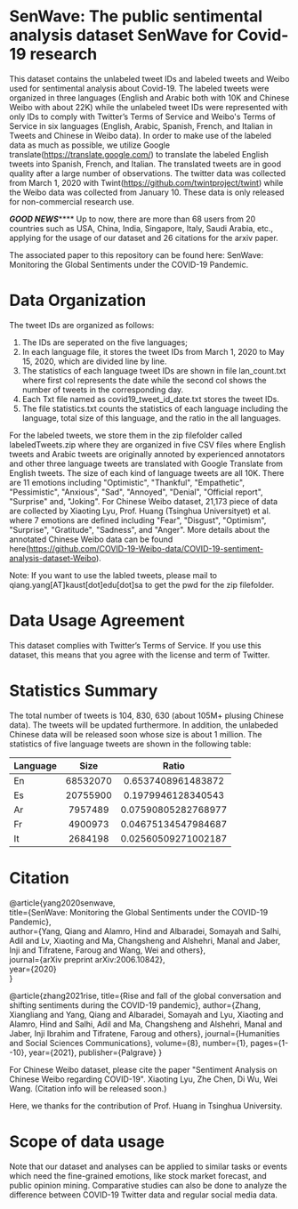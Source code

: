 # SenWave: The public sentimental analysis dataset SenWave for Covid-19 research
This dataset contains the unlabeled tweet IDs and labeled tweets and Weibo used for sentimental analysis about Covid-19. The labeled tweets were organized in three languages (English and Arabic both with 10K and Chinese Weibo with about 22K) while the unlabeled tweet IDs were represented with only IDs to comply with Twitter’s Terms of Service and Weibo's Terms of Service in six languages (English, Arabic, Spanish, French, and Italian in Tweets and Chinese in Weibo data). In order to make use of the labeled data as much as possible, we utilize Google translate(https://translate.google.com/) to translate the labeled English tweets into Spanish, French, and Italian. The translated tweets are in good quality after a large number of observations. The twitter data was collected from March 1, 2020 with Twint(https://github.com/twintproject/twint) while the Weibo data was collected from January 10. These data is only released for non-commercial research use. 

*********GOOD NEWS*************
 Up to now, there are more than 68 users from 20 countries such as USA, China, India, Singapore, Italy, Saudi Arabia, etc., applying for the usage of our dataset and 26 citations for the arxiv paper.

The associated paper to this repository can be found here: SenWave: Monitoring the Global Sentiments under the COVID-19 Pandemic.

# Data Organization
The tweet IDs are organized as follows:
1) The IDs are seperated on the five languages;
2) In each language file, it stores the tweet IDs from March 1, 2020 to May 15, 2020, which are divided line by line.
3) The statistics of each language tweet IDs are shown in file lan_count.txt where first col represents the date while the second col shows the number of tweets in the corresponding day.
4) Each Txt file named as covid19_tweet_id_date.txt stores the tweet IDs.
5) The file statistics.txt counts the statistics of each language including the language, total size of this language, and the ratio in the all languages.

For the labeled tweets, we store them in the zip filefolder called labeledTweets.zip where they are organized in five CSV files where English tweets and Arabic tweets are originally annoted by experienced annotators and other three language tweets are translated with Google Translate from English tweets. The size of each kind of language tweets are all 10K. There are 11 emotions including "Optimistic", "Thankful", "Empathetic", "Pessimistic", "Anxious", "Sad", "Annoyed", "Denial", "Official report", "Surprise" and, "Joking". For Chinese Weibo dataset, 21,173 piece of data are collected by Xiaoting Lyu, Prof. Huang (Tsinghua Universityet) et al. where 7 emotions are defined including "Fear", "Disgust", "Optimism", "Surprise", "Gratitude", "Sadness", and "Anger". More details about the annotated Chinese Weibo data can be found here(https://github.com/COVID-19-Weibo-data/COVID-19-sentiment-analysis-dataset-Weibo).

Note: If you want to use the labled tweets, please mail to qiang.yang[AT]kaust[dot]edu[dot]sa to get the pwd for the zip filefolder.

# Data Usage Agreement
This dataset complies with Twitter’s Terms of Service. If you use this dataset, this means that you agree with the license and term of Twitter.

# Statistics Summary
The total number of tweets is 104, 830, 630 (about 105M+ plusing Chinese data). The tweets will be updated furthermore. In addition, the unlabeded Chinese data will be released soon whose size is about 1 million.
The statistics of five language tweets are shown in the following table:


|Language      |Size      |Ratio      |
| ---------- | :-----------:  | :-----------: |
|En      |68532070      |0.6537408961483872      |
|Es       |20755900       |0.1979946128340543      |
|Ar       |7957489      | 0.07590805282768977      |
|Fr       |4900973       |0.04675134547984687      |
|It       |2684198       |0.02560509271002187      |

# Citation

@article{yang2020senwave,  
  title={SenWave: Monitoring the Global Sentiments under the COVID-19 Pandemic},  
  author={Yang, Qiang and Alamro, Hind and Albaradei, Somayah and Salhi, Adil and Lv, Xiaoting and Ma, Changsheng and Alshehri, Manal and Jaber, Inji and Tifratene, Faroug and Wang, Wei and others},  
  journal={arXiv preprint arXiv:2006.10842},  
  year={2020}  
}

@article{zhang2021rise,
  title={Rise and fall of the global conversation and shifting sentiments during the COVID-19 pandemic},
  author={Zhang, Xiangliang and Yang, Qiang and Albaradei, Somayah and Lyu, Xiaoting and Alamro, Hind and Salhi, Adil and Ma, Changsheng and Alshehri, Manal and Jaber, Inji Ibrahim and Tifratene, Faroug and others},
  journal={Humanities and Social Sciences Communications},
  volume={8},
  number={1},
  pages={1--10},
  year={2021},
  publisher={Palgrave}
}

For Chinese Weibo dataset, please cite the paper "Sentiment Analysis on Chinese Weibo regarding COVID-19". Xiaoting Lyu, Zhe Chen, Di Wu, Wei Wang. (Citation info will be released soon.)

Here, we thanks for the contribution of Prof. Huang in Tsinghua University.

# Scope of data usage

Note that our dataset and analyses can be applied to similar tasks or events which need the fine-grained emotions, like stock market forecast, and public opinion mining.  Comparative studies can also be done to analyze the difference between COVID-19 Twitter data and regular social media data.
